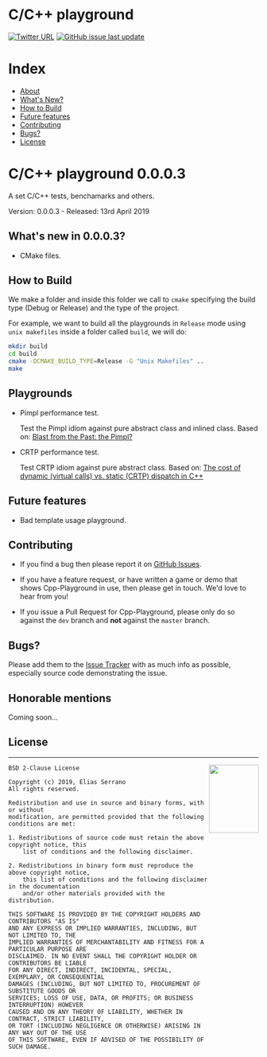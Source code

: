 C/C++ playground
=======

[![Twitter URL](https://img.shields.io/badge/tweet-feserr-blue.svg?longCache=true&style=for-the-badge)](https://twitter.com/feserr_)
[![GitHub issue last update](https://img.shields.io/badge/updated-april%202019-red.svg?longCache=true&style=for-the-badge)](https://github.com/feserr/Cpp-Playground)

# Index

- [About](#about)
- [What's New?](#whats-new)
- [How to Build](#how-to-build)
- [Future features](#future)
- [Contributing](#contributing)
- [Bugs?](#bugs)
- [License](#license)

<a name="about"></a>
# C/C++ playground 0.0.0.3

A set C/C++ tests, benchamarks and others.

Version: 0.0.0.3 - Released: 13rd April 2019

<a name="whats-new"></a>
## What's new in 0.0.0.3?

* CMake files.

<a name="how-to-build"></a>
## How to Build

We make a folder and inside this folder we call to `cmake` specifying the build type (Debug or Release) and the type of the project.

For example, we want to build all the playgrounds in `Release` mode using `unix makefiles` inside a folder called `build`, we will do:
```bash
mkdir build
cd build
cmake -DCMAKE_BUILD_TYPE=Release -G "Unix Makefiles" ..
make
```

<a name="demos"></a>
## Playgrounds

* Pimpl performance test.

	Test the Pimpl idiom against pure abstract class and inlined class.
	Based on: [Blast from the Past: the Pimpl?](https://skyfromme.wordpress.com/2015/07/18/blast-from-the-past-the-pimpl/)

* CRTP performance test.

	Test CRTP idiom against pure abstract class. Based on: [The cost of dynamic (virtual calls) vs. static (CRTP) dispatch in C++](https://eli.thegreenplace.net/2013/12/05/the-cost-of-dynamic-virtual-calls-vs-static-crtp-dispatch-in-c)

<a name="future"></a>
## Future features

* Bad template usage playground.

<a name="contributing"></a>
## Contributing

- If you find a bug then please report it on [GitHub Issues][issues].

- If you have a feature request, or have written a game or demo that shows Cpp-Playground in use, then please get in touch. We'd love to hear from you!

- If you issue a Pull Request for Cpp-Playground, please only do so against the `dev` branch and **not** against the `master` branch.

<a name="bugs"></a>
## Bugs?

Please add them to the [Issue Tracker][issues] with as much info as possible, especially source code demonstrating the issue.

<a name="mentions"></a>
## Honorable mentions

Coming soon...

<a name="license"></a>
## License
-----------------------------------------------------------------------

<a href="http://opensource.org/licenses/BSD-2-Clause" target="_blank">
<img align="right" width="100" height="137"
 src="https://opensource.org/files/OSI_Approved_License.png">
</a>

	BSD 2-Clause License

	Copyright (c) 2019, Elias Serrano
	All rights reserved.

	Redistribution and use in source and binary forms, with or without
	modification, are permitted provided that the following conditions are met:

	1. Redistributions of source code must retain the above copyright notice, this
		list of conditions and the following disclaimer.

	2. Redistributions in binary form must reproduce the above copyright notice,
		this list of conditions and the following disclaimer in the documentation
		and/or other materials provided with the distribution.

	THIS SOFTWARE IS PROVIDED BY THE COPYRIGHT HOLDERS AND CONTRIBUTORS "AS IS"
	AND ANY EXPRESS OR IMPLIED WARRANTIES, INCLUDING, BUT NOT LIMITED TO, THE
	IMPLIED WARRANTIES OF MERCHANTABILITY AND FITNESS FOR A PARTICULAR PURPOSE ARE
	DISCLAIMED. IN NO EVENT SHALL THE COPYRIGHT HOLDER OR CONTRIBUTORS BE LIABLE
	FOR ANY DIRECT, INDIRECT, INCIDENTAL, SPECIAL, EXEMPLARY, OR CONSEQUENTIAL
	DAMAGES (INCLUDING, BUT NOT LIMITED TO, PROCUREMENT OF SUBSTITUTE GOODS OR
	SERVICES; LOSS OF USE, DATA, OR PROFITS; OR BUSINESS INTERRUPTION) HOWEVER
	CAUSED AND ON ANY THEORY OF LIABILITY, WHETHER IN CONTRACT, STRICT LIABILITY,
	OR TORT (INCLUDING NEGLIGENCE OR OTHERWISE) ARISING IN ANY WAY OUT OF THE USE
	OF THIS SOFTWARE, EVEN IF ADVISED OF THE POSSIBILITY OF SUCH DAMAGE.

[issues]: https://github.com/feserr/Cpp-Playground/issues
